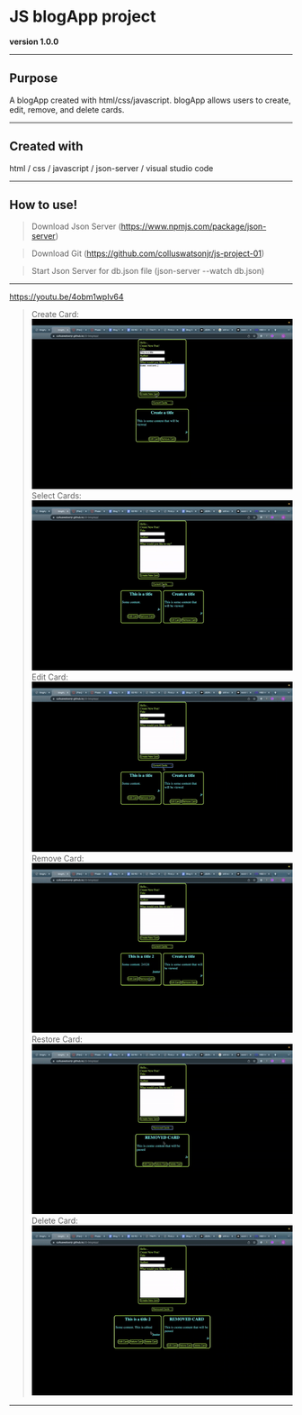 # JS blogApp project
**version 1.0.0**

---
## Purpose
A blogApp created with html/css/javascript. blogApp allows users to create, edit, remove, and delete cards.

---
## Created with
html / css / javascript / json-server / visual studio code

---

## How to use!

> Download Json Server (https://www.npmjs.com/package/json-server)

>Download Git (https://github.com/colluswatsonjr/js-project-01) 

>Start Json Server for db.json file (json-server --watch db.json)
---
https://youtu.be/4obm1wpIv64

>Create Card:
![Alt Text](photos/create.gif)
>Select Cards:
![Alt Text](photos/select.gif)
>Edit Card:
![Alt Text](photos/edit.gif)
>Remove Card:
![Alt Text](photos/remove.gif)
>Restore Card:
![Alt Text](photos/restore.gif)
>Delete Card:
![Alt Text](photos/delete.gif)
---